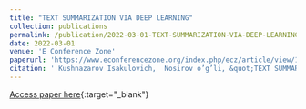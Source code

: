 ```yaml
---
title: "TEXT SUMMARIZATION VIA DEEP LEARNING"
collection: publications
permalink: /publication/2022-03-01-TEXT-SUMMARIZATION-VIA-DEEP-LEARNING
date: 2022-03-01
venue: 'E Conference Zone'
paperurl: 'https://www.econferencezone.org/index.php/ecz/article/view/142'
citation: ' Kushnazarov Isakulovich,  Nosirov o’g’li, &quot;TEXT SUMMARIZATION VIA DEEP LEARNING.&quot; E Conference Zone, 2022.'
---
```

[Access paper here](https://www.econferencezone.org/index.php/ecz/article/view/142){:target="_blank"}
